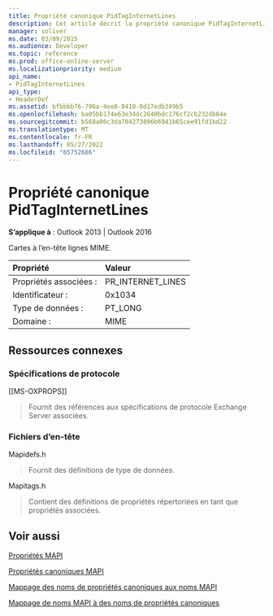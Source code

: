 ```yaml
---
title: Propriété canonique PidTagInternetLines
description: Cet article décrit la propriété canonique PidTagInternetLines, qui correspond à l’en-tête des lignes MIME.
manager: soliver
ms.date: 03/09/2015
ms.audience: Developer
ms.topic: reference
ms.prod: office-online-server
ms.localizationpriority: medium
api_name:
- PidTagInternetLines
api_type:
- HeaderDef
ms.assetid: bfbbbb76-796a-4ee8-8410-0d17edb349b5
ms.openlocfilehash: ba05bb174e63e34dc2640bdc176cf2cb232db84e
ms.sourcegitcommit: b568a00c3da704273896b6941b65cee91fd1bd22
ms.translationtype: MT
ms.contentlocale: fr-FR
ms.lasthandoff: 05/27/2022
ms.locfileid: "65752686"
---
```

# <a name="pidtaginternetlines-canonical-property"></a>Propriété canonique PidTagInternetLines

  
  
**S’applique à** : Outlook 2013 | Outlook 2016 
  
Cartes à l’en-tête lignes MIME.
  
|Propriété|Valeur|
|:-----|:-----|
|Propriétés associées :  <br/> |PR_INTERNET_LINES  <br/> |
|Identificateur :  <br/> |0x1034  <br/> |
|Type de données :  <br/> |PT_LONG  <br/> |
|Domaine :  <br/> |MIME  <br/> |
   
## <a name="related-resources"></a>Ressources connexes

### <a name="protocol-specifications"></a>Spécifications de protocole

[[MS-OXPROPS]] 
  
> Fournit des références aux spécifications de protocole Exchange Server associées.
    
### <a name="header-files"></a>Fichiers d’en-tête

Mapidefs.h
  
> Fournit des définitions de type de données.
    
Mapitags.h
  
> Contient des définitions de propriétés répertoriées en tant que propriétés associées.
    
## <a name="see-also"></a>Voir aussi



[Propriétés MAPI](mapi-properties.md)
  
[Propriétés canoniques MAPI](mapi-canonical-properties.md)
  
[Mappage des noms de propriétés canoniques aux noms MAPI](mapping-canonical-property-names-to-mapi-names.md)
  
[Mappage de noms MAPI à des noms de propriétés canoniques](mapping-mapi-names-to-canonical-property-names.md)

